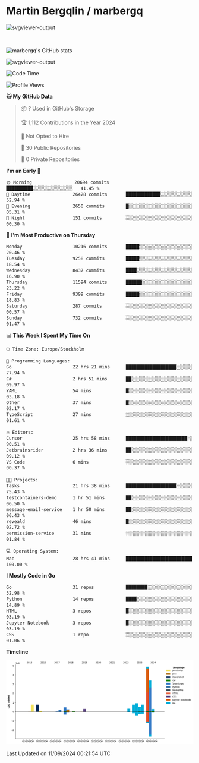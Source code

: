 # Martin Bergqlin / marbergq

![svgviewer-output](https://user-images.githubusercontent.com/2405410/206014777-22d41ecb-c24f-421d-b7d9-bba2cb5bb0de.svg)

<br>

<!--- [![Martin's Week](https://github-readme-stats.vercel.app/api/wakatime?username=marbergq&theme=dark)](https://github.com/anuraghazra/github-readme-stats) -->

![marbergq's GitHub stats](https://github-readme-stats.vercel.app/api?username=marbergq&count_private=true&show_icons=true)

![svgviewer-output](https://wakatime.com/badge/user/3f0a2069-6683-4e19-9a4a-7d21ea815067.svg)

<!--START_SECTION:waka-->
![Code Time](http://img.shields.io/badge/Code%20Time-4%2C367%20hrs%2043%20mins-blue)

![Profile Views](http://img.shields.io/badge/Profile%20Views-0-blue)

**🐱 My GitHub Data** 

> 📦 ? Used in GitHub's Storage 
 > 
> 🏆 1,112 Contributions in the Year 2024
 > 
> 🚫 Not Opted to Hire
 > 
> 📜 30 Public Repositories 
 > 
> 🔑 0 Private Repositories 
 > 
**I'm an Early 🐤** 

```text
🌞 Morning                20694 commits       ██████████░░░░░░░░░░░░░░░   41.45 % 
🌆 Daytime                26428 commits       █████████████░░░░░░░░░░░░   52.94 % 
🌃 Evening                2650 commits        █░░░░░░░░░░░░░░░░░░░░░░░░   05.31 % 
🌙 Night                  151 commits         ░░░░░░░░░░░░░░░░░░░░░░░░░   00.30 % 
```
📅 **I'm Most Productive on Thursday** 

```text
Monday                   10216 commits       █████░░░░░░░░░░░░░░░░░░░░   20.46 % 
Tuesday                  9258 commits        █████░░░░░░░░░░░░░░░░░░░░   18.54 % 
Wednesday                8437 commits        ████░░░░░░░░░░░░░░░░░░░░░   16.90 % 
Thursday                 11594 commits       ██████░░░░░░░░░░░░░░░░░░░   23.22 % 
Friday                   9399 commits        █████░░░░░░░░░░░░░░░░░░░░   18.83 % 
Saturday                 287 commits         ░░░░░░░░░░░░░░░░░░░░░░░░░   00.57 % 
Sunday                   732 commits         ░░░░░░░░░░░░░░░░░░░░░░░░░   01.47 % 
```


📊 **This Week I Spent My Time On** 

```text
🕑︎ Time Zone: Europe/Stockholm

💬 Programming Languages: 
Go                       22 hrs 21 mins      ███████████████████░░░░░░   77.94 % 
C#                       2 hrs 51 mins       ██░░░░░░░░░░░░░░░░░░░░░░░   09.97 % 
YAML                     54 mins             █░░░░░░░░░░░░░░░░░░░░░░░░   03.18 % 
Other                    37 mins             █░░░░░░░░░░░░░░░░░░░░░░░░   02.17 % 
TypeScript               27 mins             ░░░░░░░░░░░░░░░░░░░░░░░░░   01.61 % 

🔥 Editors: 
Cursor                   25 hrs 58 mins      ███████████████████████░░   90.51 % 
Jetbrainsrider           2 hrs 36 mins       ██░░░░░░░░░░░░░░░░░░░░░░░   09.12 % 
VS Code                  6 mins              ░░░░░░░░░░░░░░░░░░░░░░░░░   00.37 % 

🐱‍💻 Projects: 
Tasks                    21 hrs 38 mins      ███████████████████░░░░░░   75.43 % 
testcontainers-demo      1 hr 51 mins        ██░░░░░░░░░░░░░░░░░░░░░░░   06.50 % 
message-email-service    1 hr 50 mins        ██░░░░░░░░░░░░░░░░░░░░░░░   06.43 % 
reveald                  46 mins             █░░░░░░░░░░░░░░░░░░░░░░░░   02.72 % 
permission-service       31 mins             ░░░░░░░░░░░░░░░░░░░░░░░░░   01.84 % 

💻 Operating System: 
Mac                      28 hrs 41 mins      █████████████████████████   100.00 % 
```

**I Mostly Code in Go** 

```text
Go                       31 repos            ████████░░░░░░░░░░░░░░░░░   32.98 % 
Python                   14 repos            ████░░░░░░░░░░░░░░░░░░░░░   14.89 % 
HTML                     3 repos             █░░░░░░░░░░░░░░░░░░░░░░░░   03.19 % 
Jupyter Notebook         3 repos             █░░░░░░░░░░░░░░░░░░░░░░░░   03.19 % 
CSS                      1 repo              ░░░░░░░░░░░░░░░░░░░░░░░░░   01.06 % 
```



**Timeline**

![Lines of Code chart](https://raw.githubusercontent.com/marbergq/marbergq/main/assets/bar_graph.png)


 Last Updated on 11/09/2024 00:21:54 UTC
<!--END_SECTION:waka-->
